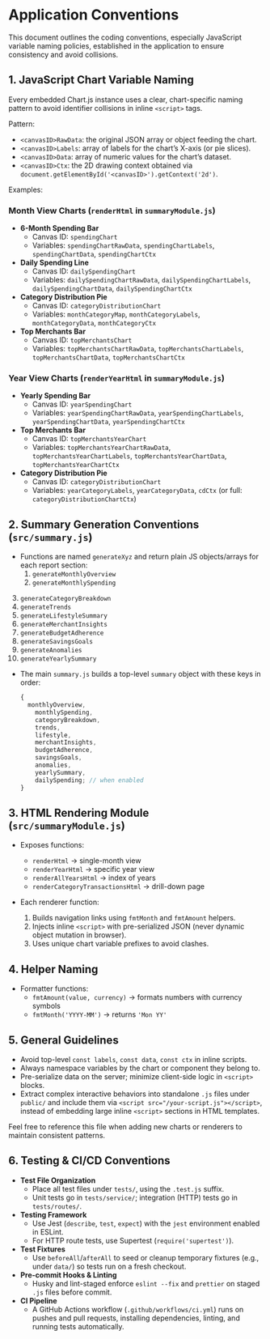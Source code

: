 # Application Conventions

This document outlines the coding conventions, especially JavaScript variable naming policies, established in the application to ensure consistency and avoid collisions.

## 1. JavaScript Chart Variable Naming

Every embedded Chart.js instance uses a clear, chart-specific naming pattern to avoid identifier collisions in inline `<script>` tags.

Pattern:

- `<canvasID>RawData`: the original JSON array or object feeding the chart.
- `<canvasID>Labels`: array of labels for the chart’s X-axis (or pie slices).
- `<canvasID>Data`: array of numeric values for the chart’s dataset.
- `<canvasID>Ctx`: the 2D drawing context obtained via `document.getElementById('<canvasID>').getContext('2d')`.

Examples:

### Month View Charts (`renderHtml` in `summaryModule.js`)

- **6-Month Spending Bar**
  - Canvas ID: `spendingChart`
  - Variables: `spendingChartRawData`, `spendingChartLabels`, `spendingChartData`, `spendingChartCtx`
- **Daily Spending Line**
  - Canvas ID: `dailySpendingChart`
  - Variables: `dailySpendingChartRawData`, `dailySpendingChartLabels`, `dailySpendingChartData`, `dailySpendingChartCtx`
- **Category Distribution Pie**
  - Canvas ID: `categoryDistributionChart`
  - Variables: `monthCategoryMap`, `monthCategoryLabels`, `monthCategoryData`, `monthCategoryCtx`
- **Top Merchants Bar**
  - Canvas ID: `topMerchantsChart`
  - Variables: `topMerchantsChartRawData`, `topMerchantsChartLabels`, `topMerchantsChartData`, `topMerchantsChartCtx`

### Year View Charts (`renderYearHtml` in `summaryModule.js`)

- **Yearly Spending Bar**
  - Canvas ID: `yearSpendingChart`
  - Variables: `yearSpendingChartRawData`, `yearSpendingChartLabels`, `yearSpendingChartData`, `yearSpendingChartCtx`
- **Top Merchants Bar**
  - Canvas ID: `topMerchantsYearChart`
  - Variables: `topMerchantsYearChartRawData`, `topMerchantsYearChartLabels`, `topMerchantsYearChartData`, `topMerchantsYearChartCtx`
- **Category Distribution Pie**
  - Canvas ID: `categoryDistributionChart`
  - Variables: `yearCategoryLabels`, `yearCategoryData`, `cdCtx` (or full: `categoryDistributionChartCtx`)

## 2. Summary Generation Conventions (`src/summary.js`)

- Functions are named `generateXyz` and return plain JS objects/arrays for each report section:
  1. `generateMonthlyOverview`
  2. `generateMonthlySpending`

3.  `generateCategoryBreakdown`
4.  `generateTrends`
5.  `generateLifestyleSummary`
6.  `generateMerchantInsights`
7.  `generateBudgetAdherence`
8.  `generateSavingsGoals`
9.  `generateAnomalies`
10. `generateYearlySummary`

- The main `summary.js` builds a top-level `summary` object with these keys in order:
  ```js
  {
    monthlyOverview,
      monthlySpending,
      categoryBreakdown,
      trends,
      lifestyle,
      merchantInsights,
      budgetAdherence,
      savingsGoals,
      anomalies,
      yearlySummary,
      dailySpending; // when enabled
  }
  ```

## 3. HTML Rendering Module (`src/summaryModule.js`)

- Exposes functions:

  - `renderHtml` → single-month view
  - `renderYearHtml` → specific year view
  - `renderAllYearsHtml` → index of years
  - `renderCategoryTransactionsHtml` → drill-down page

- Each renderer function:
  1. Builds navigation links using `fmtMonth` and `fmtAmount` helpers.
  2. Injects inline `<script>` with pre-serialized JSON (never dynamic object mutation in browser).
  3. Uses unique chart variable prefixes to avoid clashes.

## 4. Helper Naming

- Formatter functions:
  - `fmtAmount(value, currency)` → formats numbers with currency symbols
  - `fmtMonth('YYYY-MM')` → returns `'Mon YY'`

## 5. General Guidelines

- Avoid top-level `const labels`, `const data`, `const ctx` in inline scripts.
- Always namespace variables by the chart or component they belong to.
- Pre-serialize data on the server; minimize client-side logic in `<script>` blocks.
- Extract complex interactive behaviors into standalone `.js` files under `public/` and include them via `<script src="/your-script.js"></script>`, instead of embedding large inline `<script>` sections in HTML templates.

Feel free to reference this file when adding new charts or renderers to maintain consistent patterns.

## 6. Testing & CI/CD Conventions

- **Test File Organization**
  - Place all test files under `tests/`, using the `.test.js` suffix.
  - Unit tests go in `tests/service/`; integration (HTTP) tests go in `tests/routes/`.
- **Testing Framework**
  - Use Jest (`describe`, `test`, `expect`) with the `jest` environment enabled in ESLint.
  - For HTTP route tests, use Supertest (`require('supertest')`).
- **Test Fixtures**
  - Use `beforeAll`/`afterAll` to seed or cleanup temporary fixtures (e.g., under `data/`) so tests run on a fresh checkout.
- **Pre-commit Hooks & Linting**
  - Husky and lint-staged enforce `eslint --fix` and `prettier` on staged `.js` files before commit.
- **CI Pipeline**
  - A GitHub Actions workflow (`.github/workflows/ci.yml`) runs on pushes and pull requests, installing dependencies, linting, and running tests automatically.
